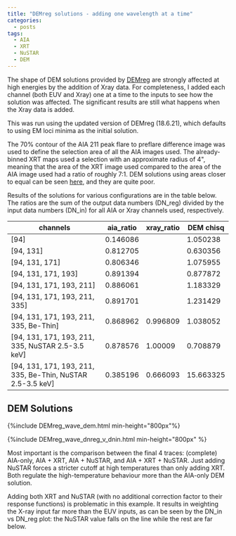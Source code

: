 ```yaml
---
title: "DEMreg solutions - adding one wavelength at a time"
categories:
  - posts
tags:
  - AIA
  - XRT
  - NuSTAR
  - DEM
---
```


The shape of DEM solutions provided by [DEMreg](https://github.com/ianan/demreg) are strongly affected at high energies by the addition of Xray data. For completeness, I added each channel (both EUV and Xray) one at a time to the inputs to see how the solution was affected. The significant results are still what happens when the Xray data is added. 

This was run using the updated version of DEMreg (18.6.21), which defaults to using EM loci minima as the initial solution.

The 70% contour of the AIA 211 peak flare to preflare difference image was used to define the selection area of all the AIA images used. The already-binned XRT maps used a selection with an approximate radius of 4", meaning that the area of the XRT image used compared to the area of the AIA image used had a ratio of roughly 7:1. DEM solutions using areas closer to equal can be seen [here](https://elastufka.github.io/presentations/Joint%20DEM%20(orbit%208).slides.html#/4), and they are quite poor. 

Results of the solutions for various configurations are in the table below. The ratios are the sum of the output data numbers (DN_reg) divided by the input data numbers (DN_in) for all AIA or Xray channels used, respectively.

|     channels  |    aia_ratio  |   xray_ratio  |  DEM chisq |
| --- | --- | --- | --- | 
|    [94]   |  0.146086  |     |   1.050238 |
|    [94, 131]   |  0.812705  |     |   0.630356 |
|    [94, 131, 171]  |   0.806346  |     | 1.075955 |
|    [94, 131, 171, 193]  |   0.891394   |    |    0.877872 |
|     [94, 131, 171, 193, 211]  |   0.886061  |      |  1.183329 |
|     [94, 131, 171, 193, 211, 335]   |  0.891701  |     |   1.231429 |
|     [94, 131, 171, 193, 211, 335, Be-Thin]  |   0.868962  |   0.996809  |   1.038052 |
|     [94, 131, 171, 193, 211, 335, NuSTAR 2.5-3.5 keV]  |   0.878576  |   1.00009  |   0.708879 |
|     [94, 131, 171, 193, 211, 335, Be-Thin, NuSTAR 2.5-3.5 keV]   |  0.385196  |   0.666093  |   15.663325 |

## DEM Solutions

{%include DEMreg_wave_dem.html min-height="800px"%}

{%include DEMreg_wave_dnreg_v_dnin.html min-height="800px" %}

Most important is the comparison between the final 4 traces: (complete) AIA-only, AIA + XRT, AIA + NuSTAR, and AIA + XRT + NuSTAR. Just adding NuSTAR forces a stricter cutoff at high temperatures than only adding XRT. Both regulate the high-temperature behaviour more than the AIA-only DEM solution.

Adding both XRT and NuSTAR (with no additional correction factor to their response functions) is problematic in this example. It results in weighting the X-ray input far more than the EUV inputs, as can be seen by the DN_in vs DN_reg plot: the NuSTAR value falls on the line while the rest are far below. 
